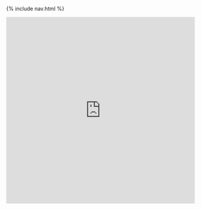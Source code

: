 {% include nav.html %}

<iframe frameborder="0" width="100%" height="500px" src="https://replit.com/@AryanShah40/Aryanspersonal?lite=true#README.md?embed=true"></iframe>
